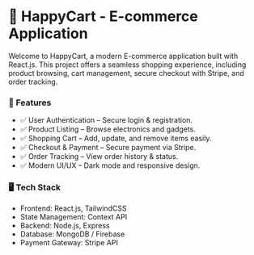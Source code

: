# 🛒 HappyCart - E-commerce Application
Welcome to HappyCart, a modern E-commerce application built with React.js. This project offers a seamless shopping experience, including product browsing, cart management, secure checkout with Stripe, and order tracking.

### 🚀 Features
*  ✅ User Authentication – Secure login & registration.
*  ✅ Product Listing – Browse electronics and gadgets.
*  ✅ Shopping Cart – Add, update, and remove items easily.
*  ✅ Checkout & Payment – Secure payment via Stripe.
*  ✅ Order Tracking – View order history & status.
*  ✅ Modern UI/UX – Dark mode and responsive design.

### 🖥️ Tech Stack
*  Frontend: React.js, TailwindCSS
*  State Management: Context API
*  Backend: Node.js, Express 
*  Database: MongoDB / Firebase 
*  Payment Gateway: Stripe API
